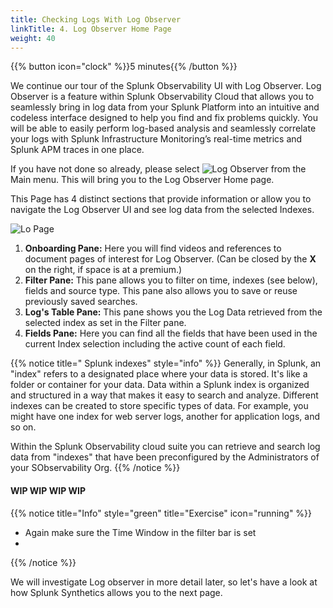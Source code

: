 ```yaml
---
title: Checking Logs With Log Observer
linkTitle: 4. Log Observer Home Page
weight: 40
---
```

 
{{% button icon="clock" %}}5 minutes{{% /button %}}

We continue our tour of the Splunk Observability UI with Log Observer. Log Observer is a feature within Splunk Observability Cloud that allows you to seamlessly bring in log data from your Splunk Platform into an intuitive and codeless interface designed to help you find and fix problems quickly. You will be able to easily perform log-based analysis and seamlessly correlate your logs with Splunk Infrastructure Monitoring’s real-time metrics and Splunk APM traces in one place.

If you have not done so already, please select ![Log Observer](../../images/log-observer-icon.png?classes=inline&height=25px) from the Main menu. This will bring you to the Log Observer Home page.

This Page has 4 distinct sections that provide information or allow you to navigate the Log Observer UI and see log data from the selected Indexes.

![Lo Page](../images/lo-home.png?width=30vw)

1. **Onboarding Pane:** Here you will find videos and references to document pages of interest for Log Observer.
(Can be closed by the **X** on the right, if space is at a premium.)
2. **Filter Pane:** This pane allows you to filter on time, indexes (see below), fields and source type. This pane also allows you to save or reuse previously saved searches.
3. **Log's Table Pane:** This pane shows you the Log Data retrieved from the selected index as set in the Filter pane.
4. **Fields Pane:** Here you can find all the fields that have been used in the current Index selection including the active count of each field.

{{% notice title=" Splunk indexes" style="info" %}}
Generally, in Splunk, an "index" refers to a  designated place where your data is stored. It's like a folder or container for your data. Data within a Splunk index is organized and structured in a way that makes it easy to search and analyze. Different indexes can be created to store specific types of data. For example, you might have one index for web server logs, another for application logs, and so on.

Within the Splunk Observability cloud suite you can retrieve and search log data from "indexes" that have been preconfigured by the Administrators of your SObservability Org.
{{% /notice %}}

#### WIP WIP WIP  WIP

{{% notice title="Info" style="green" title="Exercise" icon="running" %}}

* Again make sure the Time Window in the filter bar is set  
*

{{% /notice %}}

We will investigate Log observer in more detail later, so let's have a look at how Splunk Synthetics allows you to the next page.
